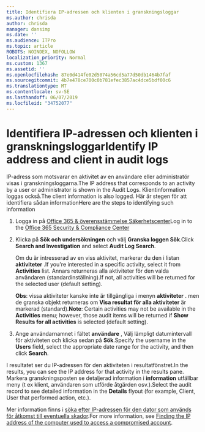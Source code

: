 ```yaml
---
title: Identifiera IP-adressen och klienten i granskningsloggar
ms.author: chrisda
author: chrisda
manager: dansimp
ms.date: ''
ms.audience: ITPro
ms.topic: article
ROBOTS: NOINDEX, NOFOLLOW
localization_priority: Normal
ms.custom: 1367
ms.assetid: ''
ms.openlocfilehash: 87e0d414fe02d5074a56cd5a77d50db1464b7faf
ms.sourcegitcommit: 4b7e478ce700c0b781efec3857ac4dce5bdf00c6
ms.translationtype: MT
ms.contentlocale: sv-SE
ms.lasthandoff: 06/07/2019
ms.locfileid: "34752077"
---
```

# <a name="identify-ip-address-and-client-in-audit-logs"></a><span data-ttu-id="e3132-102">Identifiera IP-adressen och klienten i granskningsloggar</span><span class="sxs-lookup"><span data-stu-id="e3132-102">Identify IP address and client in audit logs</span></span>

<span data-ttu-id="e3132-103">IP-adress som motsvarar en aktivitet av en användare eller administratör visas i granskningsloggarna.</span><span class="sxs-lookup"><span data-stu-id="e3132-103">The IP address that corresponds to an activity by a user or administrator is shown in the Audit Logs.</span></span> <span data-ttu-id="e3132-104">Klientinformation loggas också.</span><span class="sxs-lookup"><span data-stu-id="e3132-104">The client information is also logged.</span></span> <span data-ttu-id="e3132-105">Här är stegen för att identifiera sådan information</span><span class="sxs-lookup"><span data-stu-id="e3132-105">Here are the steps to identifying such information</span></span>

1. <span data-ttu-id="e3132-106">Logga in på [Office 365 & överensstämmelse Säkerhetscenter](https://protection.office.com/)</span><span class="sxs-lookup"><span data-stu-id="e3132-106">Log in to the [Office 365 Security & Compliance Center](https://protection.office.com/)</span></span>

2. <span data-ttu-id="e3132-107">Klicka på **Sök och undersökningen** och välj **Granska loggen Sök**.</span><span class="sxs-lookup"><span data-stu-id="e3132-107">Click **Search and Investigation** and select **Audit Log Search**.</span></span>

   <span data-ttu-id="e3132-108">Om du är intresserad av en viss aktivitet, markerar du den i listan **aktiviteter** .</span><span class="sxs-lookup"><span data-stu-id="e3132-108">If you're interested in a specific activity, select it from **Activities** list.</span></span> <span data-ttu-id="e3132-109">Annars returneras alla aktiviteter för den valda användaren (standardinställning).</span><span class="sxs-lookup"><span data-stu-id="e3132-109">If not, all activities will be returned for the selected user (default setting).</span></span>

   <span data-ttu-id="e3132-110">**Obs**: vissa aktiviteter kanske inte är tillgängliga i menyn **aktiviteter** . men de granska objekt returneras om **Visa resultat för alla aktiviteter** är markerad (standard).</span><span class="sxs-lookup"><span data-stu-id="e3132-110">**Note**: Certain activities may not be available in the **Activities** menu; however, those audit items will be returned if **Show Results for all activities** is selected (default setting).</span></span>

3. <span data-ttu-id="e3132-111">Ange användarnamnet i fältet **användare** , Välj lämpligt datumintervall för aktiviteten och klicka sedan på **Sök**.</span><span class="sxs-lookup"><span data-stu-id="e3132-111">Specify the username in the **Users** field, select the appropriate date range for the activity, and then click **Search**.</span></span>

<span data-ttu-id="e3132-112">I resultatet ser du IP-adressen för den aktiviteten i resultatfönstret.</span><span class="sxs-lookup"><span data-stu-id="e3132-112">In the results, you can see the IP address for that activity in the results pane.</span></span> <span data-ttu-id="e3132-113">Markera granskningsposten se detaljerad information i **information** utfällbar meny (t ex klient, användaren som utförde åtgärden osv.).</span><span class="sxs-lookup"><span data-stu-id="e3132-113">Select the audit record to see detailed information in the **Details** flyout (for example, Client, User that performed action, etc.).</span></span>

<span data-ttu-id="e3132-114">Mer information finns i [söka efter IP-adressen för den dator som används för åtkomst till eventuella skador](https://docs.microsoft.com/office365/securitycompliance/auditing-troubleshooting-scenarios#finding-the-ip-address-of-the-computer-used-to-access-a-compromised-account).</span><span class="sxs-lookup"><span data-stu-id="e3132-114">For more information, see [Finding the IP address of the computer used to access a compromised account](https://docs.microsoft.com/office365/securitycompliance/auditing-troubleshooting-scenarios#finding-the-ip-address-of-the-computer-used-to-access-a-compromised-account).</span></span>
